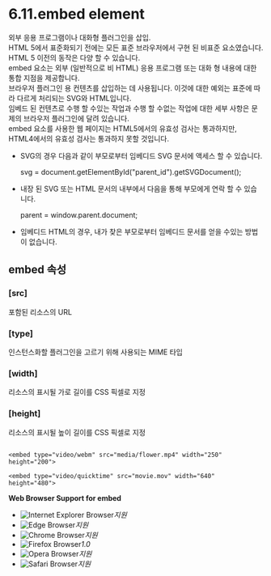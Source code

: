 # 6.11.embed element



외부 응용 프로그램이나 대화형 플러그인을 삽입.  
HTML 5에서 표준화되기 전에는 모든 표준 브라우저에서 구현 된 비표준 요소였습니다.  
HTML 5 이전의 동작은 다양 할 수 있습니다.  
embed 요소는 외부 \(일반적으로 비 HTML\) 응용 프로그램 또는 대화 형 내용에 대한 통합 지점을 제공합니다.  
브라우저 플러그인 용 컨텐츠를 삽입하는 데 사용됩니다. 이것에 대한 예외는 표준에 따라 다르게 처리되는 SVG와 HTML입니다.  
임베드 된 컨텐츠로 수행 할 수있는 작업과 수행 할 수없는 작업에 대한 세부 사항은 문제의 브라우저 플러그인에 달려 있습니다.  
embed 요소를 사용한 웹 페이지는 HTML5에서의 유효성 검사는 통과하지만, HTML4에서의 유효성 검사는 통과하지 못할 것입니다.

* SVG의 경우 다음과 같이 부모로부터 임베디드 SVG 문서에 액세스 할 수 있습니다.

  svg = document.getElementById\("parent\_id"\).getSVGDocument\(\);

* 내장 된 SVG 또는 HTML 문서의 내부에서 다음을 통해 부모에게 연락 할 수 있습니다.

  parent = window.parent.document;

* 임베디드 HTML의 경우, 내가 찾은 부모로부터 임베디드 문서를 얻을 수있는 방법이 없습니다.

## **embed 속성**

### \[src\]

포함된 리소스의 URL

### \[type\]

인스턴스화할 플러그인을 고르기 위해 사용되는 MIME 타입

### \[width\]

리소스의 표시될 가로 길이를 CSS 픽셀로 지정

### \[height\]

리소스의 표시될 높이 길이를 CSS 픽셀로 지정

```text

<embed type="video/webm" src="media/flower.mp4" width="250" height="200">

<embed type="video/quicktime" src="movie.mov" width="640" height="480">
```

**Web Browser Support for embed**

* ![Internet Explorer Browser](images/icon/ico_ie-true.png)_지원_
* ![Edge Browser](images/icon/ico_edge-true.png)_지원_
* ![Chrome Browser](images/icon/ico_chrome-true.png)_지원_
* ![Firefox Browser](images/icon/ico_firefox-true.png)_1.0_
* ![Opera Browser](images/icon/ico_opera-true.png)_지원_
* ![Safari Browser](images/icon/ico_safari-true.png)_지원_


